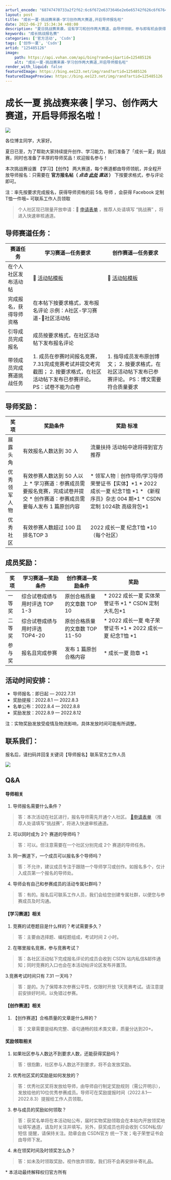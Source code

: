 ```yaml
---
arturl_encode: "68747470733a2f2f62:6c6f672e6373646e2e6e65742f626c6f676465767465616d2f:61727469636c652f64657461696c732f313235343835313236"
layout: post
title: "成长一夏-挑战赛来袭-学习创作两大赛道,开启导师报名啦"
date: 2022-06-27 15:34:34 +08:00
description: "夏日挑战赛来袭，设有学习和创作两大赛道，由导师领航，参与即有机会获得Facebook定制T恤、CSD"
keywords: "成长挑战报名赛"
categories: ['官方活动', 'Csdn']
tags: ['创作一夏', 'Csdn']
artid: "125485126"
image:
    path: https://api.vvhan.com/api/bing?rand=sj&artid=125485126
    alt: "成长一夏-挑战赛来袭-学习创作两大赛道,开启导师报名啦"
render_with_liquid: false
featuredImage: https://bing.ee123.net/img/rand?artid=125485126
featuredImagePreview: https://bing.ee123.net/img/rand?artid=125485126
---
```


# 成长一夏 挑战赛来袭 | 学习、创作两大赛道，开启导师报名啦！

![](https://i-blog.csdnimg.cn/blog_migrate/5a4c3bd317b82d686cb9e17ef4f75dfc.png)

各位博主同学，大家好。

夏日已至，为了帮助大家持续提升创作、学习能力，我们准备了「成长一夏」挑战赛，同时也准备了丰厚的导师奖品！欢迎报名参与！

本次挑战赛设置
【学习】【创作】
两大赛道，每个赛道都由导师领航，并全程开放导师报名：只需要在
**官方报名帖（
*点击
[此处](https://bbs.csdn.net/topics/607167751 "此处")
直达*
）**
下按要求格式，参与评论即可。

注：率先按要求完成报名，获得导师资格的前 5名 导师 ，会获得 Facebook 定制T恤一件哦~ 可联系工作人员领取

> 个人社区现已限量开放申请：🔗
> [申请表单](https://marketing.csdn.net/questions/Q2204071750515744263 "申请表单")
> ，推荐人处请填写 “挑战赛” ，将进入快速审核通道。

## 导师赛道任务：

| **赛道任务** | **学习赛道—任务要求** | **创作赛道—任务要求** |
| --- | --- | --- |
| 在个人社区发布活动帖 | 🔗 [活动帖模板](https://bbs.csdn.net/topics/607168525 "活动帖模板") | 🔗 [活动帖模板](https://bbs.csdn.net/topics/607168835 "活动帖模板") |
| 完成报名，获得导师资格 | 在本帖下按要求格式，发布报名评论  示例：A社区-学习赛道-🔗社区活动帖 | |
| 引导成员完成报名 | 成员按要求格式，在社区活动帖下发布报名评论 | |
| 带领成员完成赛道挑战任务 | 1. 成员在参赛时间报名竞赛，7.31完成竞赛考试并提交考完截图； 2. 按要求格式，在社区活动帖下发布已参赛评论。   PS：试卷不能为白卷 | 1. 指导成员发布原创博文； 2. 按要求格式，在社区活动帖下发布已参赛评论。   PS：博文需要符合质量要求 |

## 导师奖励：

| **奖项** | **奖励条件** | **奖励** **标准** |
| --- | --- | --- |
| 展露头角 | 有效报名人数达到 30 人 | 流量扶持  活动帖中途将得到官方推荐 |
| 优秀  领军人物 | 有效参赛人数达到 50 人以上   * 学习赛道：参赛成员需要报名竞赛，完成试卷并提交 * 创作赛道：参赛成员需要每人发布 1 篇原创内容 | * 领军人物｜创作导师/学习导师荣誉证书【实体】\*1 * 2022 成长一夏 纪念T恤 \*1 * 《新程序员》杂志 004 期\*1 * CSDN 定制 1024款 高级背包\*1 |
| 优秀社区 | 有效参赛人数超过 100 且排名TOP 3 | 2022 成长一夏 纪念T恤 \*10（每个社区） |

## 成员奖励：

| **奖项** | **学习赛道—奖励条件** | **创作赛道—奖励条件** | **奖励** |
| --- | --- | --- | --- |
| 一等奖 | 综合试卷成绩与用时评选 TOP 1-3 | 原创合格质量的文章数 TOP 10 | * 2022 成长一夏 实体荣誉证书 \*1 * CSDN 定制大礼包\*1 |
| 二等奖 | 综合试卷成绩与用时评选 TOP4-20 | 原创合格质量的文章数 TOP 11-50 | * 2022 成长一夏 电子荣誉证书 \*1 * 2022 成长一夏 纪念T恤 \*1 |
| 参与奖 | 报名且完成参赛 | 发布 1 篇原创合格内容 | * 成长一夏 勋章 \*1 |

## 活动时间安排：

* 导师报名：即日起 — 2022.7.31
* 奖励提报：2022.8.1 — 2022.8.3
* 名单公布：2022.8.4 — 2022.8.8
* 奖励发放：2022.8.9 — 2022.8.12

注：实物奖励发放受疫情及物流影响，具体发放时间可能有所调整。

## 联系我们：

报名后，请扫码并回复关键词【导师报名】联系官方工作人员

![](https://i-blog.csdnimg.cn/blog_migrate/de7e98ff1231df21796d2deb0ee2e5ab.jpeg)

## Q&A

#### **导师相关**

1. 导师报名需要什么条件？

> 答：本次活动在社区进行，报名导师需先开通个人社区。
> [🔗申请表单](https://marketing.csdn.net/questions/Q2204071750515744263 "🔗申请表单")
> （推荐人处请填写“挑战赛”，将进入快速审核通道。

2. 可以同时成为 2个 赛道的导师吗？

> 答：可以。但注意需要在一个社区分别完成 2个 赛道的导师任务。

3. 同一赛道下，一个成员可以报名多个导师吗？

> 答：不允许，建议成员专注于跟随一个导师学习或创作。如报名多个，仅计入成员第一个报名的导师处。

4. 导师会有自己和参赛成员的活动专属社群吗？

> 答：有的。报名后可联系工作人员，我们会给您创建专属社群，以便您与参赛成员及时沟通。

#### **【学习赛道】相关**

1. 竞赛的试卷题目是什么样的？考试需要多久？

> 答：主要由选择题、编程题组成，考试时间 2 小时。

2. 在哪里报名竞赛，参与竞赛考试？

> 答：各社区活动帖下完成报名评论的成员会收到 CSDN 站内私信&邮件通知；同时竞赛的入口也会在本活动帖评论区发布并置顶。

3.竞赛考试时间只有 7.31 一天吗？

> 答：是的。为了保障本次参赛公平性，仅限时开放 1天竞赛考试。请注意提前安排好时间，以免错过参赛。

#### **【创作赛道】相关**

1. 【创作赛道】合格质量的文章是什么样的？

> 答：文章需要是结构完整、语句通畅的技术类文章，质量分达到20+。

#### **奖励领取相关**

1. 如果社区参与人数达不到要求人数，还能获得奖励吗？

> 答：很抱歉，社区参与人数达不到要求，将不会发放奖励。

2. 优秀社区奖的奖励是如何发放的？

> 答：优秀社区奖将发放给导师，由导师自行制定奖励规则（需公开明示），发放给他的10位优秀参赛成员。导师可在奖励提报时间（2022.8.1—2022.8.3）提报给工作人员领取。

3. 参与成员的奖励如何领取？

> 答：获奖名单将在本活动帖公布，届时实物奖励领取会在本帖内开放领奖地址填写通道，请及时关注并填写。另外，获奖成员也将会收到 CSDN私信/短信 提醒，请保持关注。勋章会由 CSDN官方 统一下发；电子荣誉证书会由导师下发。

4. 未在领奖时间及时领奖怎么办？

> 答：如未及时领取奖励，视作放弃领取，我们将不会再安排补寄礼品。

\* 本活动最终解释权归官方所有